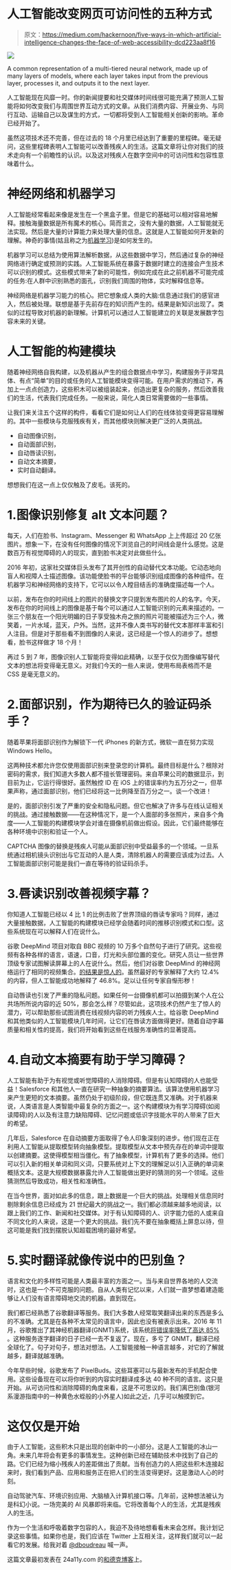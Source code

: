 # 人工智能改变网页可访问性的五种方式

> 原文：<https://medium.com/hackernoon/five-ways-in-which-artificial-intelligence-changes-the-face-of-web-accessibility-dcd223aa8f16>

![](img/cb32950ebb6168b3f0cd22207ac61c7c.png)

A common representation of a multi-tiered neural network, made up of many layers of models, where each layer takes input from the previous layer, processes it, and outputs it to the next layer.

人工智能现在风靡一时。你的新闻提要和社交媒体时间线很可能充满了预测人工智能将如何改变我们与周围世界互动方式的文章。从我们消费内容、开展业务、与同行互动、运输自己以及谋生的方式，一切都将受到人工智能相关创新的影响。革命已经开始了。

虽然这项技术还不完善，但在过去的 18 个月里已经达到了重要的里程碑。毫无疑问，这些里程碑表明人工智能可以改善残疾人的生活。这篇文章将让你对我们的技术走向有一个前瞻性的认识。以及这对残疾人在数字空间中的可访问性和包容性意味着什么。

# 神经网络和机器学习

人工智能经常看起来像是发生在一个黑盒子里。但是它的基础可以相对容易地解释。接触海量数据是所有魔术的核心。简而言之，没有大量的数据，人工智能就无法实现。然后是大量的计算能力来处理大量的信息。这就是人工智能如何开发新的理解。神奇的事情(姑且称之为[机器学习](https://hackernoon.com/tagged/machine-learning))是如何发生的。

机器学习可以总结为使用算法解析数据，从这些数据中学习，然后通过复杂的神经网络进行确定或预测的实践。人工智能系统在暴露于数据时建立的连接会产生技术可以识别的模式。这些模式带来了新的可能性，例如完成在此之前机器不可能完成的任务:在人群中识别熟悉的面孔，识别我们周围的物体，实时解释信息等。

神经网络是机器学习能力的核心。把它想象成人类的大脑:信息通过我们的感官进入，然后被处理。联想是基于先前存在的知识而产生的。结果是新知识出现了。类似的过程导致对机器的新理解。计算机可以通过人工智能建立的关联是发展数字包容未来的关键。

# 人工智能的构建模块

随着神经网络自我构建，以及机器从产生的组合数据点中学习，构建服务于非常具体、有点“简单”的目的或任务的人工智能模块变得可能。在用户需求的推动下，再加上一点点创造力，这些积木可以被组装起来，创造出更复杂的服务，然后改善我们的生活，代表我们完成任务。一般来说，简化人类日常需要做的一些事情。

让我们来关注五个这样的构件，看看它们是如何让人们的在线体验变得更容易理解的。其中一些模块与克服残疾有关，而其他模块则解决更广泛的人类挑战。

*   自动图像识别，
*   自动面部识别，
*   自动唇读识别，
*   自动文本摘要，
*   实时自动翻译。

想想我们在这一点上仅仅触及了皮毛。该死的。

# 1.图像识别修复 alt 文本问题？

每天，人们在脸书、Instagram、Messenger 和 WhatsApp 上上传超过 20 亿张图片。想象一下，在没有任何图像的情况下浏览自己的时间线会是什么感觉。这是数百万有视觉障碍的人的现实，直到脸书决定对此做些什么。

2016 年初，这家社交媒体巨头发布了其开创性的自动替代文本功能。它动态地向盲人和视障人士描述图像。该功能使脸书的平台能够识别组成图像的各种组件。在机器学习和神经网络的支持下，它可以以令人瞠目结舌的准确度描述每一个人。

以前，发布在你的时间线上的图片的替换文字只提到发布图片的人的名字。今天，发布在你的时间线上的图像是基于每个可以通过人工智能识别的元素来描述的。一张三个朋友在一个阳光明媚的日子享受独木舟之旅的照片可能被描述为三个人，微笑着，一片水域，蓝天，户外。当然，这并不像人类书写的替代文本那样丰富和引人注目。但是对于那些看不到图像的人来说，这已经是一个惊人的进步了。想想看，脸书这样做才 18 个月！

再过 5 到 7 年，图像识别人工智能将变得如此精确，以至于仅仅为图像编写替代文本的想法将变得毫无意义。对我们今天的一些人来说，使用布局表格而不是 CSS 是毫无意义的。

# 2.面部识别，作为期待已久的验证码杀手？

随着苹果将面部识别作为解锁下一代 iPhones 的新方式，微软一直在努力实现 Windows Hello。

这两种技术都允许您仅使用面部识别来登录您的计算机。最终目标是什么？根除对密码的需求，我们知道大多数人都不擅长管理密码。来自苹果公司的数据显示，到目前为止，它运行得很好。虽然触控 ID 在 iOS 上的错误率约为五万分之一，但苹果声称，通过面部识别，他们已经将这一比例降至百万分之一。谈一个改进！

是的，面部识别引发了严重的安全和隐私问题。但它也解决了许多与在线认证相关的挑战。通过接触数据——在这种情况下，是一个人面部的多张照片，来自多个角度——人工智能的构建模块学会对谁在摄像机前做出假设。因此，它们最终能够在各种环境中识别和验证一个人。

CAPTCHA 图像的替换是残疾人可能从面部识别中受益最多的一个领域。一旦系统通过相机镜头识别出与它互动的人是人类，清除机器人的需要应该成为过去。人工智能面部识别可能是我们一直在等待的验证码杀手。

# 3.唇读识别改善视频字幕？

你知道人工智能已经以 4 比 1 的比例击败了世界顶级的唇读专家吗？同样，通过大量接触数据，人工智能的构建模块已经学会随着时间的推移识别模式和口型。这些系统现在可以解释人们在说什么。

谷歌 DeepMind 项目对取自 BBC 视频的 10 万多个自然句子进行了研究。这些视频有各种各样的语言，语速，口音，灯光和头部位置的变化。研究人员让一些世界顶级专家试图解读屏幕上的人在说什么。然后，他们对谷歌 DeepMind 的神经网络运行了相同的视频集合。[的结果是惊人的](https://www.techrepublic.com/article/google-deepmind-ai-destroys-human-expert-in-lip-reading-competition/)。虽然最好的专家解释了大约 12.4%的内容，但人工智能成功地解释了 46.8%。足以让任何专家自惭形秽！

自动唇读也引发了严重的隐私问题。如果任何一台摄像机都可以拍摄到某个人在公共场所所说内容的近 50%，那会怎么样？尽管如此，这项技术仍然产生了惊人的潜力，可以帮助那些试图消费在线视频内容的听力残疾人士。给谷歌 DeepMind 和其他类似的人工智能模块几年时间，让它们在唇读方面做得更好。随着自动字幕质量和相关性的提高，我们将开始看到这些在线服务准确性的显著提高。

# 4.自动文本摘要有助于学习障碍？

人工智能有助于为有视觉或听觉障碍的人消除障碍。但是有认知障碍的人也能受益！Salesforce 和其他人一直在研究一种抽象的摘要算法。该算法使用机器学习来产生更短的文本摘要。虽然仍处于初级阶段，但它既连贯又准确。对于机器来说，人类语言是人类智能中最复杂的方面之一。这个构建模块为有学习障碍(如阅读障碍)的人以及有注意力缺陷障碍、记忆问题或低识字技能水平的人带来了巨大的希望。

几年后，Salesforce 在自动摘要方面取得了令人印象深刻的进步。他们现在正在利用人工智能从提取模型转向抽象模型。提取模型从文本中预先存在的单词中提取以创建摘要。这使得模型相当僵化。有了抽象模型，计算机有了更多的选择。他们可以引入新的相关单词和同义词，只要系统对上下文的理解足以引入正确的单词来概括文本。这是大规模数据暴露允许人工智能做出更好的猜测的另一个领域。这些猜测然后导致成功，相关性和准确性。

在当今世界，面对如此多的信息，跟上数据是一个巨大的挑战。处理相关信息同时剔除剩余信息已经成为 21 世纪最大的挑战之一。我们都必须越来越多地阅读，以跟上我们的工作、新闻和社交媒体。对于有认知障碍的人、识字能力低的人或来自不同文化的人来说，这是一个更大的挑战。我们先不要在抽象概括上屏息以待，但这可能是我们找到摆脱认知超载困境的最好希望。

# 5.实时翻译就像传说中的巴别鱼？

语言和文化的多样性可能是人类最丰富的方面之一。当与来自世界各地的人交流时，这也是一个不可克服的问题。自从人类有记忆以来，人们就一直梦想着建造能够让人们没有语言障碍地交流的机器。直到现在。

我们都已经熟悉了谷歌翻译等服务。我们大多数人经常取笑翻译出来的东西是多么的不准确。尤其是在各种不太常见的语言中，因此也没有被表示出来。2016 年 11 月，谷歌推出了其神经机器翻译(GNMT)系统，该系统[将错误率降低了高达 85%](https://research.googleblog.com/2016/09/a-neural-network-for-machine.html) 。这种服务逐字翻译的日子已经一去不复返了。现在，多亏了 GNMT，翻译已经全球化了。句子对句子，想法对想法。人工智能接触一种语言越多，对它的了解就越多，翻译就越准确。

今年早些时候，谷歌发布了 PixelBuds。这些耳塞可以与最新发布的手机配合使用。这些设备现在可以将你听到的内容实时翻译成多达 40 种不同的语言。这只是开始。从可访问性和消除障碍的角度来看，这是不可思议的。我们离巴别鱼(银河系漫游指南中的一种黄色水蛭般的小外星人)如此之近，几乎可以触摸到它。

# 这仅仅是开始

由于人工智能，这些积木只是出现的创新中的一小部分。这是人工智能的冰山一角。未来几年将会有更多的事情发生。这种创新已经在辅助技术中找到了自己的路。它们已经为缩小残疾人的差距做出了贡献。当有创造力的人把这些积木连接起来时，我们看到产品、应用和服务正在把人们的生活变得更好。这是激动人心的时刻。

自动驾驶汽车、环境识别应用、大脑植入计算机接口等。几年前，这种想法被认为是科幻小说。一场完美的 AI 风暴即将来临。它将改善每个人的生活，尤其是残疾人的生活。

作为一个生活和呼吸着数字包容的人，我迫不及待地想看看未来会怎样。我计划记录这些事情。如果你也是，我们应该在 Twitter 上互相关注，这样我们就可以一起看它的发展。给我对着 [@dboudreau](https://twitter.com/dboudreau) 喊一声。

这篇文章最初发表在 24a11y.com 的[和](https://www.24a11y.com/2017/five-ways-in-which-ai-changes-the-face-of-web-accessibility/)[德克博客](https://www.deque.com/blog/ways-artificial-intelligence-face-web-accessibility/)上。